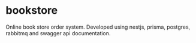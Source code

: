 # bookstore
Online book store order system. Developed using nestjs, prisma, postgres, rabbitmq and swagger api documentation.
